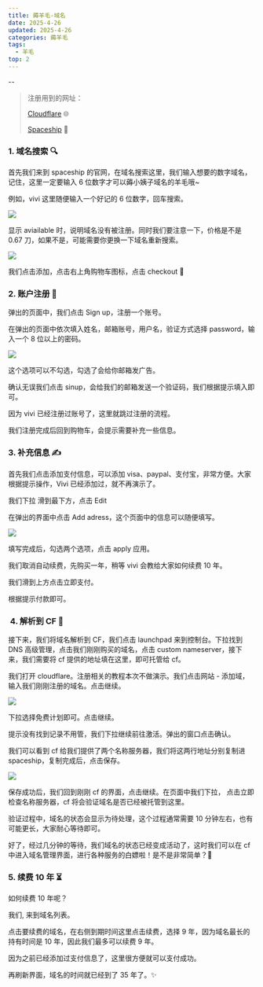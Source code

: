 ```yaml
---
title: 薅羊毛-域名
date: 2025-4-26
updated: 2025-4-26
categories: 薅羊毛
tags:
  - 羊毛
top: 2
---
```



--

> 注册用到的网址：
>
> [Cloudflare](https://dash.cloudflare.com) 🌐
>
> [Spaceship](https://www.spaceship.com/) 🚀

### 1. 域名搜索 🔍

首先我们来到 spaceship 的官网，在域名搜索这里，我们输入想要的数字域名，记住，这里一定要输入 6 位数字才可以薅小姨子域名的羊毛哦~

例如，vivi 这里随便输入一个好记的 6 位数字，回车搜索。

[![](https://pic.budongkeji.cc/i/2025/02/13/zh3kcp.webp)](https://pic.budongkeji.cc/i/2025/02/13/zh3kcp.webp)

显示 aviailable 时，说明域名没有被注册。同时我们要注意一下，价格是不是 0.67 刀，如果不是，可能需要你更换一下域名重新搜索。

![](https://pic.budongkeji.cc/i/2025/02/13/zhefdr.webp)

我们点击添加，点击右上角购物车图标，点击 checkout 🛒

### 2. 账户注册 📝

弹出的页面中，我们点击 Sign up，注册一个账号。

在弹出的页面中依次填入姓名，邮箱账号，用户名，验证方式选择 password，输入一个 8 位以上的密码。

![](https://pic.budongkeji.cc/i/2025/02/13/zihhvg.webp)

这个选项可以不勾选，勾选了会给你邮箱发广告。

确认无误我们点击 sinup，会给我们的邮箱发送一个验证码，我们根据提示填入即可。

因为 vivi 已经注册过账号了，这里就跳过注册的流程。

我们注册完成后回到购物车，会提示需要补充一些信息。

### 3. 补充信息 ✍️

首先我们点击添加支付信息，可以添加 visa、paypal、支付宝，非常方便。大家根据提示操作，Vivi 已经添加过，就不再演示了。

我们下拉 滑到最下方，点击 Edit

在弹出的界面中点击 Add adress，这个页面中的信息可以随便填写。

![](https://pic.budongkeji.cc/i/2025/02/13/zjqcs2.webp)

填写完成后，勾选两个选项，点击 apply 应用。

我们取消自动续费，先购买一年，稍等 vivi 会教给大家如何续费 10 年。

我们滑到上方点击立即支付。

根据提示付款即可。

###  4. 解析到 CF 🔄

接下来，我们将域名解析到 CF，我们点击 launchpad 来到控制台。下拉找到 DNS 高级管理，点击我们刚刚购买的域名，点击 custom nameserver，接下来，我们需要将 cf 提供的地址填在这里，即可托管给 cf。

我们打开 cloudflare。注册相关的教程本次不做演示。我们点击网站 - 添加域，输入我们刚刚注册的域名。点击继续。

![](https://pic.budongkeji.cc/i/2025/02/13/zkt0gr.webp)

下拉选择免费计划即可。点击继续。

提示没有找到记录不用管，我们下拉继续前往激活。弹出的窗口点击确认。

我们可以看到 cf 给我们提供了两个名称服务器，我们将这两行地址分别复制进 spaceship，复制完成后，点击保存。

![](https://pic.budongkeji.cc/i/2025/02/13/zljfsv.webp)

保存成功后，我们回到刚刚 cf 的界面，点击继续。在页面中我们下拉， 点击立即检查名称服务器，cf 将会验证域名是否已经被托管到这里。

验证过程中，域名的状态会显示为待处理，这个过程通常需要 10 分钟左右，也有可能更长，大家耐心等待即可。

好了，经过几分钟的等待，我们域名的状态已经变成活动了，这时我们可以在 cf 中进入域名管理界面，进行各种服务的白嫖啦！是不是非常简单？🎉

### 5. 续费 10 年 ⏳

如何续费 10 年呢？

我们, 来到域名列表。

点击要续费的域名，在右侧到期时间这里点击续费，选择 9 年，因为域名最长的持有时间是 10 年，因此我们最多可以续费 9 年。

因为之前已经添加过支付信息了，这里很方便就可以支付成功。

再刷新界面，域名的时间就已经到了 35 年了。✨
